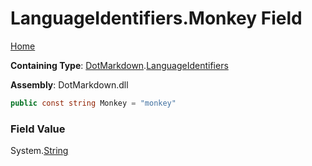 <a name="_top"></a>

# LanguageIdentifiers\.Monkey Field

[Home](../../../README.md#_top)

**Containing Type**: [DotMarkdown](../../README.md#_top)\.[LanguageIdentifiers](../README.md#_top)

**Assembly**: DotMarkdown\.dll

```csharp
public const string Monkey = "monkey"
```

### Field Value

System\.[String](https://docs.microsoft.com/en-us/dotnet/api/system.string)